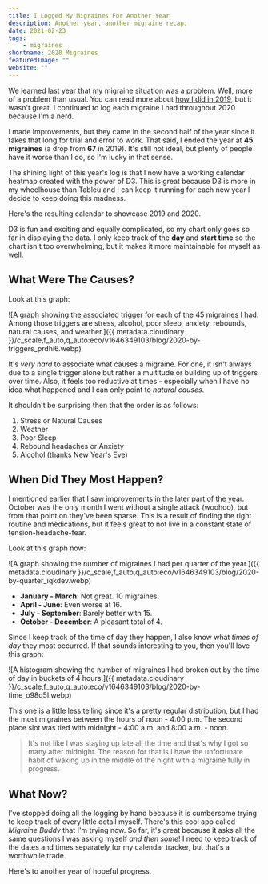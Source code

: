 ```yaml
---
title: I Logged My Migraines For Another Year
description: Another year, another migraine recap.
date: 2021-02-23
tags:
    - migraines
shortname: 2020 Migraines
featuredImage: ""
website: ""
---
```


We learned last year that my migraine situation was a problem. Well, more of a problem than usual. You can read more about [how I did in 2019](../i-logged-my-migraines-for-a-year), but it wasn't great. I continued to log each migraine I had throughout 2020 because I'm a nerd.

I made improvements, but they came in the second half of the year since it takes that long for trial and error to work. That said, I ended the year at **45 migraines** (a drop from **67** in 2019). It's still not ideal, but plenty of people have it worse than I do, so I'm lucky in that sense.

The shining light of this year's log is that I now have a working calendar heatmap created with the power of D3. This is great because D3 is more in my wheelhouse than Tableu and I can keep it running for each new year I decide to keep doing this madness.

Here's the resulting calendar to showcase 2019 and 2020.

<style>::part(heatmap) {font-family: var(--code)}</style>
<calendar-heatmap data-src="/migraines-2020.json"></calendar-heatmap>

D3 is fun and exciting and equally complicated, so my chart only goes so far in displaying the data. I only keep track of the **day** and **start time** so the chart isn't too overwhelming, but it makes it more maintainable for myself as well.

## What Were The Causes?

Look at this graph:

![A graph showing the associated trigger for each of the 45 migraines I had. Among those triggers are stress, alcohol, poor sleep, anxiety, rebounds, natural causes, and weather.]({{ metadata.cloudinary }}/c_scale,f_auto,q_auto:eco/v1646349103/blog/2020-by-triggers_prdhi6.webp)

It's _very hard_ to associate what causes a migraine. For one, it isn't always due to a single trigger alone but rather a multitude or building up of triggers over time. Also, it feels too reductive at times - especially when I have no idea what happened and I can only point to _natural causes_.

It shouldn't be surprising then that the order is as follows:

1. Stress or Natural Causes
2. Weather
3. Poor Sleep
4. Rebound headaches or Anxiety
5. Alcohol (thanks New Year's Eve)

## When Did They Most Happen?

I mentioned earlier that I saw improvements in the later part of the year. October was the only month I went without a single attack (woohoo), but from that point on they've been sparse. This is a result of finding the right routine and medications, but it feels great to not live in a constant state of tension-headache-fear.

Look at this graph now:

![A graph showing the number of migraines I had per quarter of the year.]({{ metadata.cloudinary }}/c_scale,f_auto,q_auto:eco/v1646349103/blog/2020-by-quarter_iqkdev.webp)

-   **January - March**: Not great. 10 migraines.
-   **April - June**: Even worse at 16.
-   **July - September**: Barely better with 15.
-   **October - December**: A pleasant total of 4.

Since I keep track of the time of day they happen, I also know what _times of day_ they most occurred. If that sounds interesting to you, then you'll love this graph:

![A histogram showing the number of migraines I had broken out by the time of day in buckets of 4 hours.]({{ metadata.cloudinary }}/c_scale,f_auto,q_auto:eco/v1646349103/blog/2020-by-time_o98q5l.webp)

This one is a little less telling since it's a pretty regular distribution, but I had the most migraines between the hours of noon - 4:00 p.m. The second place slot was tied with midnight - 4:00 a.m. and 8:00 a.m. - noon.

> It's not like I was staying up late all the time and that's why I got so many after midnight. The reason for that is I have the unfortunate habit of waking up in the middle of the night with a migraine fully in progress.

## What Now?

I've stopped doing all the logging by hand because it is cumbersome trying to keep track of every little detail myself. There's this cool app called _Migraine Buddy_ that I'm trying now. So far, it's great because it asks all the same questions I was asking myself _and then some_! I need to keep track of the dates and times separately for my calendar tracker, but that's a worthwhile trade.

Here's to another year of hopeful progress.
